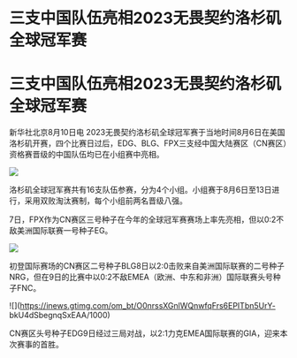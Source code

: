# 三支中国队伍亮相2023无畏契约洛杉矶全球冠军赛

# 三支中国队伍亮相2023无畏契约洛杉矶全球冠军赛

新华社北京8月10日电
2023无畏契约洛杉矶全球冠军赛于当地时间8月6日在美国洛杉矶开赛，四个比赛日过后，EDG、BLG、FPX三支经中国大陆赛区（CN赛区）资格赛晋级的中国队伍均已在小组赛中亮相。

![](https://inews.gtimg.com/om_bt/OueFzYRLkg8WGsnI23TZ2_WO5Dy4U1FLcbHC1CJOLCVdMAA/1000)

洛杉矶全球冠军赛共有16支队伍参赛，分为4个小组。小组赛于8月6日至13日进行，采用双败淘汰赛制，每个小组前两名晋级八强。

7日，FPX作为CN赛区三号种子在今年的全球冠军赛赛场上率先亮相，但以0:2不敌美洲国际联赛一号种子EG。

![](https://inews.gtimg.com/om_bt/OLkH44479puXGIX5lDprKL1rczT2K-H39ytNhWw_dh7EQAA/1000)

初登国际赛场的CN赛区二号种子BLG8日以2:0击败来自美洲国际联赛的二号种子NRG，但在9日的比赛中以0:2不敌EMEA（欧洲、中东和非洲）国际联赛头号种子FNC。

![](https://inews.gtimg.com/om_bt/O0nrssXGnlWQnwfqFrs6EPITbn5UrY-
bkU4dSbegnqSxEAA/1000)

CN赛区头号种子EDG9日经过三局对战，以2:1力克EMEA国际联赛的GIA，迎来本次赛事的首胜。

